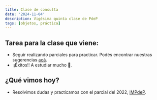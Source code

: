 ```yaml
---
title: Clase de consulta
date: '2024-11-04'
description: Vigésima quinta clase de PdeP
tags: [objetos, práctica]
---
```


## Tarea para la clase que viene:
- Seguir realizando parciales para practicar. Podés encontrar nuestras sugerencias [acá](https://pdep-lunes.github.io/bitacora/2024/objetos/clase-22/).
- ¡¡Éxitos!! A estudiar mucho 💪.


## ¿Qué vimos hoy? 
- Resolvimos dudas y practicamos con el parcial del 2022, [IMPdeP](https://docs.google.com/document/d/1Z9SjcJUAKkliYrJOQOtuTWy0fUazcOSPUFwBV89lJwk/edit?tab=t.0).

